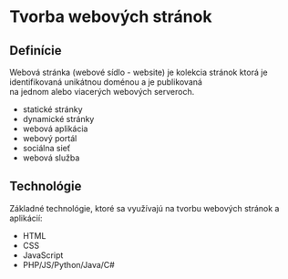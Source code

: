 # Tvorba webových stránok



## Definície

Webová stránka (webové sídlo - website) je kolekcia stránok ktorá je identifikovaná unikátnou doménou a je publikovaná  
na jednom alebo viacerých webových serveroch.  

- statické stránky
- dynamické stránky
- webová aplikácia
- webový portál
- sociálna sieť
- webová služba


## Technológie

Základné technológie, ktoré sa využívajú na tvorbu webových stránok a aplikácií:

- HTML
- CSS
- JavaScript
- PHP/JS/Python/Java/C#



